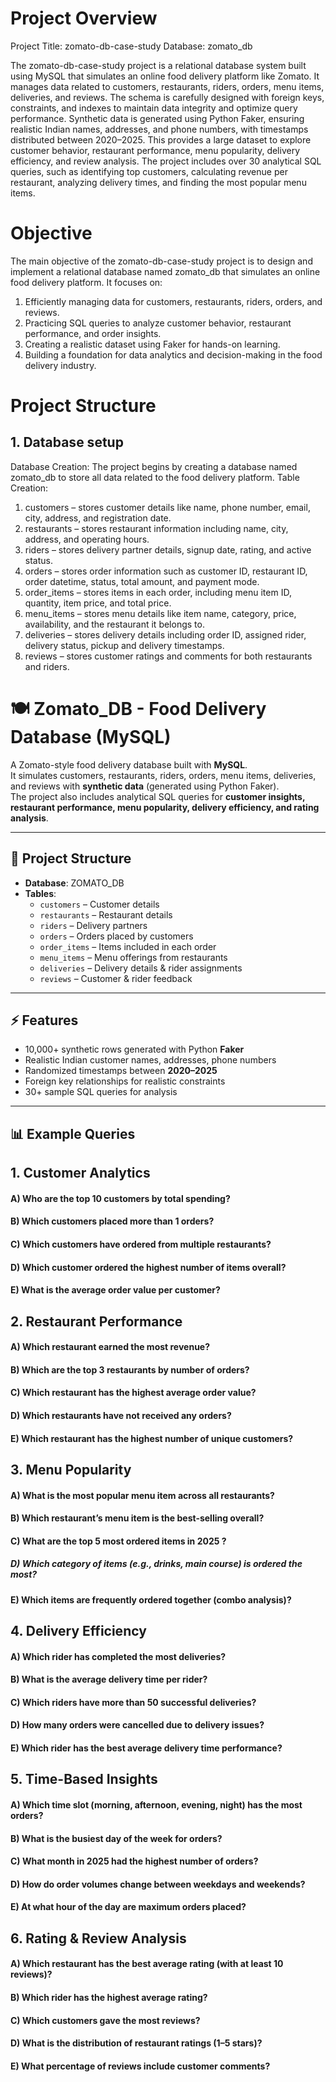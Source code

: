 # Project Overview
Project Title: zomato-db-case-study
Database: zomato_db

The zomato-db-case-study project is a relational database system built using MySQL that simulates an online food delivery platform like Zomato.
It manages data related to customers, restaurants, riders, orders, menu items, deliveries, and reviews.
The schema is carefully designed with foreign keys, constraints, and indexes to maintain data integrity and optimize query performance.
Synthetic data is generated using Python Faker, ensuring realistic Indian names, addresses, and phone numbers, with timestamps distributed between 2020–2025.
This provides a large dataset to explore customer behavior, restaurant performance, menu popularity, delivery efficiency, and review analysis.
The project includes over 30 analytical SQL queries, such as identifying top customers, calculating revenue per restaurant, analyzing delivery times, and finding the most popular menu items.

# Objective
The main objective of the zomato-db-case-study project is to design and implement a relational database named zomato_db that simulates an online food delivery platform.
It focuses on:
1. Efficiently managing data for customers, restaurants, riders, orders, and reviews.
2. Practicing SQL queries to analyze customer behavior, restaurant performance, and order insights.
3. Creating a realistic dataset using Faker for hands-on learning.
4. Building a foundation for data analytics and decision-making in the food delivery industry.

# Project Structure
## 1. Database setup
Database Creation:
The project begins by creating a database named zomato_db to store all data related to the food delivery platform.
Table Creation:
1. customers – stores customer details like name, phone number, email, city, address, and registration date.
2. restaurants – stores restaurant information including name, city, address, and operating hours.
3. riders – stores delivery partner details, signup date, rating, and active status.
4. orders – stores order information such as customer ID, restaurant ID, order datetime, status, total amount, and payment mode.
5. order_items – stores items in each order, including menu item ID, quantity, item price, and total price.
6. menu_items – stores menu details like item name, category, price, availability, and the restaurant it belongs to.
7. deliveries – stores delivery details including order ID, assigned rider, delivery status, pickup and delivery timestamps.
8. reviews – stores customer ratings and comments for both restaurants and riders.







# 🍽️ Zomato_DB - Food Delivery Database (MySQL)

A Zomato-style food delivery database built with **MySQL**.  
It simulates customers, restaurants, riders, orders, menu items, deliveries, and reviews with **synthetic data** (generated using Python Faker).  
The project also includes analytical SQL queries for **customer insights, restaurant performance, menu popularity, delivery efficiency, and rating analysis**.  

---

## 📂 Project Structure
- **Database**: ZOMATO_DB
- **Tables**:
  - `customers` – Customer details  
  - `restaurants` – Restaurant details  
  - `riders` – Delivery partners  
  - `orders` – Orders placed by customers  
  - `order_items` – Items included in each order  
  - `menu_items` – Menu offerings from restaurants  
  - `deliveries` – Delivery details & rider assignments  
  - `reviews` – Customer & rider feedback  

---

## ⚡ Features
- 10,000+ synthetic rows generated with Python **Faker**  
- Realistic Indian customer names, addresses, phone numbers  
- Randomized timestamps between **2020–2025**  
- Foreign key relationships for realistic constraints  
- 30+ sample SQL queries for analysis  

---

## 📊 Example Queries
## 1. Customer Analytics
#### A) Who are the top 10 customers by total spending?
#### B) Which customers placed more than 1 orders?
#### C) Which customers have ordered from multiple restaurants?
#### D) Which customer ordered the highest number of items overall?
#### E) What is the average order value per customer?

## 2. Restaurant Performance
#### A) Which restaurant earned the most revenue?
#### B) Which are the top 3 restaurants by number of orders?
#### C) Which restaurant has the highest average order value?
#### D) Which restaurants have not received any orders?
#### E) Which restaurant has the highest number of unique customers?

## 3. Menu Popularity
#### A) What is the most popular menu item across all restaurants?
#### B) Which restaurant’s menu item is the best-selling overall?
#### C) What are the top 5 most ordered items in 2025 ?
##### D) Which category of items (e.g., drinks, main course) is ordered the most?
#### E) Which items are frequently ordered together (combo analysis)?

## 4. Delivery Efficiency
#### A) Which rider has completed the most deliveries?
#### B) What is the average delivery time per rider?
#### C) Which riders have more than 50 successful deliveries?
#### D) How many orders were cancelled due to delivery issues?
#### E) Which rider has the best average delivery time performance?

## 5. Time-Based Insights
#### A) Which time slot (morning, afternoon, evening, night) has the most orders?
#### B) What is the busiest day of the week for orders?
#### C) What month in 2025 had the highest number of orders?
#### D) How do order volumes change between weekdays and weekends?
#### E) At what hour of the day are maximum orders placed?

## 6. Rating & Review Analysis
#### A)  Which restaurant has the best average rating (with at least 10 reviews)?
#### B) Which rider has the highest average rating?
#### C) Which customers gave the most reviews?
#### D) What is the distribution of restaurant ratings (1–5 stars)?
#### E) What percentage of reviews include customer comments?



